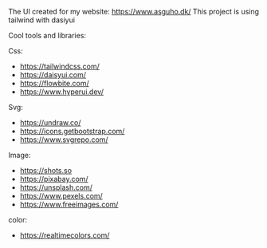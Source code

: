 The UI created for my website: https://www.asguho.dk/
This project is using tailwind with dasiyui

Cool tools and libraries:

Css:
- https://tailwindcss.com/
- https://daisyui.com/
- https://flowbite.com/
- https://www.hyperui.dev/

Svg:
- https://undraw.co/
- https://icons.getbootstrap.com/
- https://www.svgrepo.com/

Image:
- https://shots.so
- https://pixabay.com/
- https://unsplash.com/
- https://www.pexels.com/
- https://www.freeimages.com/

color:
- https://realtimecolors.com/